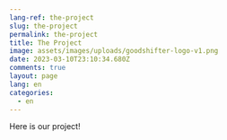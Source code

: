 ```yaml
---
lang-ref: the-project
slug: the-project
permalink: the-project
title: The Project
image: assets/images/uploads/goodshifter-logo-v1.png
date: 2023-03-10T23:10:34.680Z
comments: true
layout: page
lang: en
categories:
  - en
---
```

Here is our project!